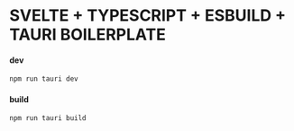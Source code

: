 # SVELTE + TYPESCRIPT + ESBUILD + TAURI BOILERPLATE

#### dev 

```bash
npm run tauri dev
```

#### build

```bash
npm run tauri build
```
